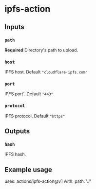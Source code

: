 # ipfs-action

## Inputs

### `path`

**Required** Directory's path to upload.

### `host`

IPFS host. Default `"cloudflare-ipfs.com"`

### `port`

IPFS port'. Default `"443"`

### `protocol`

IPFS protocol. Default `"https"`

## Outputs

### `hash`

IPFS hash.

## Example usage

uses: actions/ipfs-action@v1
with:
  path: './'